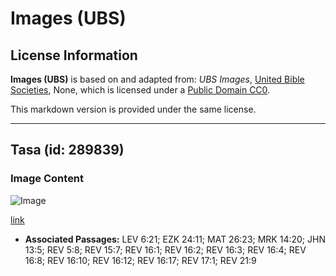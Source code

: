 # Images (UBS)

## License Information

**Images (UBS)** is based on and adapted from: _UBS Images_, [United Bible Societies](https://unitedbiblesocieties.org/), None, which is licensed under a [Public Domain CC0](https://creativecommons.org/public-domain/cc0/).

This markdown version is provided under the same license.



--------------------------------

## Tasa (id: 289839)

### Image Content

![Image](https://cdn.aquifer.bible/aquifer-content/resources/Media/WEB-0453_basin.jpg)

[link](https://cdn.aquifer.bible/aquifer-content/resources/Media/WEB-0453_basin.jpg)

* **Associated Passages:** LEV 6:21; EZK 24:11; MAT 26:23; MRK 14:20; JHN 13:5; REV 5:8; REV 15:7; REV 16:1; REV 16:2; REV 16:3; REV 16:4; REV 16:8; REV 16:10; REV 16:12; REV 16:17; REV 17:1; REV 21:9

